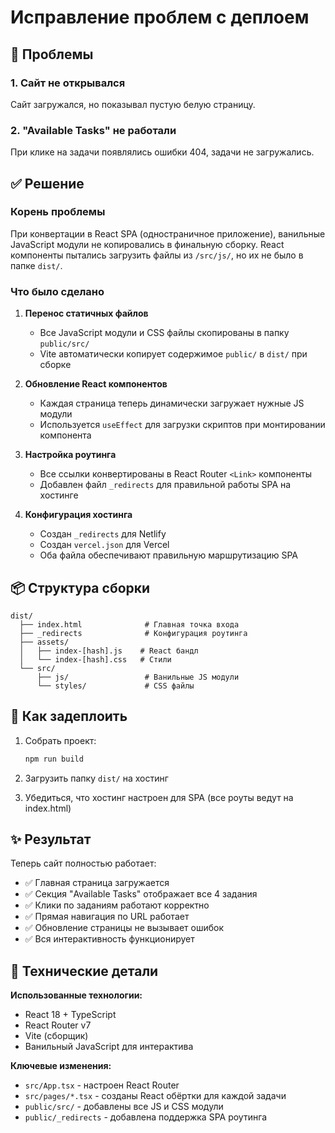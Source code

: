 # Исправление проблем с деплоем

## 🔴 Проблемы

### 1. Сайт не открывался
Сайт загружался, но показывал пустую белую страницу.

### 2. "Available Tasks" не работали
При клике на задачи появлялись ошибки 404, задачи не загружались.

## ✅ Решение

### Корень проблемы
При конвертации в React SPA (одностраничное приложение), ванильные JavaScript модули не копировались в финальную сборку. React компоненты пытались загрузить файлы из `/src/js/`, но их не было в папке `dist/`.

### Что было сделано

1. **Перенос статичных файлов**
   - Все JavaScript модули и CSS файлы скопированы в папку `public/src/`
   - Vite автоматически копирует содержимое `public/` в `dist/` при сборке

2. **Обновление React компонентов**
   - Каждая страница теперь динамически загружает нужные JS модули
   - Используется `useEffect` для загрузки скриптов при монтировании компонента

3. **Настройка роутинга**
   - Все ссылки конвертированы в React Router `<Link>` компоненты
   - Добавлен файл `_redirects` для правильной работы SPA на хостинге

4. **Конфигурация хостинга**
   - Создан `_redirects` для Netlify
   - Создан `vercel.json` для Vercel
   - Оба файла обеспечивают правильную маршрутизацию SPA

## 📦 Структура сборки

```
dist/
  ├── index.html              # Главная точка входа
  ├── _redirects              # Конфигурация роутинга
  ├── assets/
  │   ├── index-[hash].js    # React бандл
  │   └── index-[hash].css   # Стили
  └── src/
      ├── js/                 # Ванильные JS модули
      └── styles/             # CSS файлы
```

## 🚀 Как задеплоить

1. Собрать проект:
   ```bash
   npm run build
   ```

2. Загрузить папку `dist/` на хостинг

3. Убедиться, что хостинг настроен для SPA (все роуты ведут на index.html)

## ✨ Результат

Теперь сайт полностью работает:
- ✅ Главная страница загружается
- ✅ Секция "Available Tasks" отображает все 4 задания
- ✅ Клики по заданиям работают корректно
- ✅ Прямая навигация по URL работает
- ✅ Обновление страницы не вызывает ошибок
- ✅ Вся интерактивность функционирует

## 🎯 Технические детали

**Использованные технологии:**
- React 18 + TypeScript
- React Router v7
- Vite (сборщик)
- Ванильный JavaScript для интерактива

**Ключевые изменения:**
- `src/App.tsx` - настроен React Router
- `src/pages/*.tsx` - созданы React обёртки для каждой задачи
- `public/src/` - добавлены все JS и CSS модули
- `public/_redirects` - добавлена поддержка SPA роутинга
